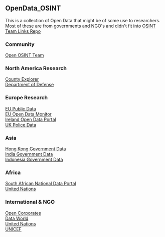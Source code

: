 ## OpenData_OSINT
This is a collection of Open Data that might be of some use to researchers. Most of these are from governments and NGO's and didn't fit into [OSINT Team Links Repo](https://github.com/IVMachiavelli/OSINT_Team_Links)
### Community
[Open OSINT Team](https://openosint.slack.com/)<br>            
### North America Research              
[County Explorer](http://explorer.naco.org)<br>
[Department of Defense](http://data.defense.gov/)<br>         
### Europe Research
[EU Public Data](http://publicdata.eu/)<br>
[EU Open Data Monitor](http://opendatamonitor.eu)<br>
[Ireland Open Data Portal](https://data.gov.ie/data)  
[UK Police Data](https://data.police.uk)<br>           
### Asia                
[Hong Kong Government Data](https://data.gov.hk/en/)<br>
[India Government Data](https://data.gov.in/)<br>
[Indonesia Government Data](https://data.go.id/)<br>
### Africa                
[South African National Data Portal](http://data.gov.za/)<br>
[United Nations](http://data.un.org/)<br>
### International & NGO
[Open Corporates](https://opencorporates.com/)<br>
[Data World](https://data.world/)<br>
[United Nations](http://data.un.org/)<br>
[UNICEF](http://data.unicef.ge/en)<br>
